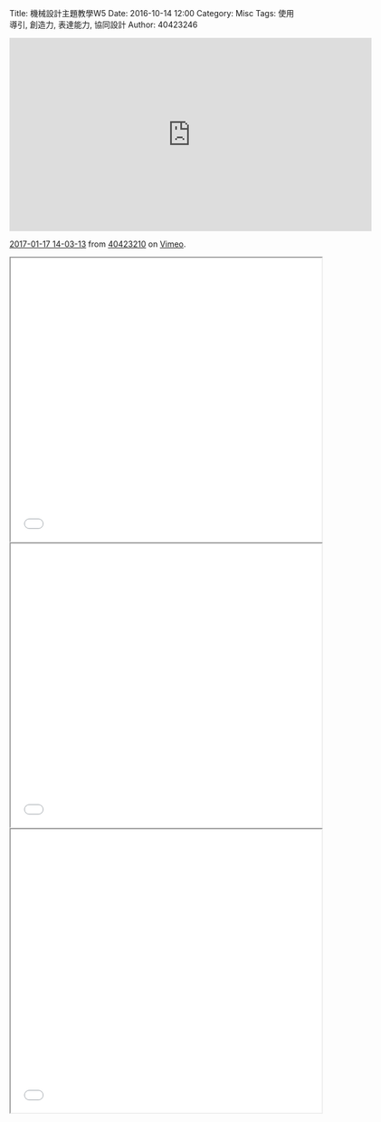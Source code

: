 Title: 機械設計主題教學W5
Date: 2016-10-14 12:00
Category: Misc
Tags: 使用導引, 創造力, 表達能力, 協同設計
Author: 40423246


<iframe src="https://player.vimeo.com/video/199781241" width="640" height="341" frameborder="0" webkitallowfullscreen mozallowfullscreen allowfullscreen></iframe>
<p><a href="https://vimeo.com/199781241">2017-01-17 14-03-13</a> from <a href="https://vimeo.com/user61434176">40423210</a> on <a href="https://vimeo.com">Vimeo</a>.</p>

<iframe src="./../data/40423246-2.html" width="550"  height="500"/></iframe>

<iframe src="./../data/40423246-3.html" width="550"  height="500"/></iframe>

<iframe src="./../data/40423246-4.html" width="550"  height="500"/></iframe>

